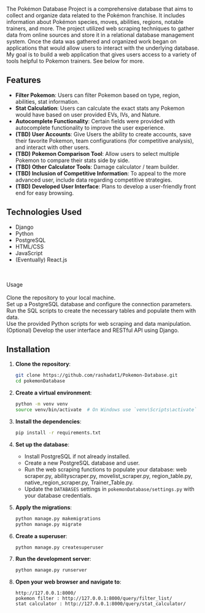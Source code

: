 The Pokémon Database Project is a comprehensive database that aims to collect and organize data related to the Pokémon franchise. It includes information about Pokémon species, moves, abilities, regions, notable trainers, and more. The project utilized web scraping techniques to gather data from online sources and store it in a relational database management system. Once the data was gathered and organized work began on applications that would allow users to interact with the underlying database. 
\
My goal is to build a web application that gives users access to a variety of tools helpful to Pokemon trainers. See below for more.

## Features

- **Filter Pokemon**: Users can filter Pokemon based on type, region, abilities, stat information.
- **Stat Calculation**: Users can calculate the exact stats any Pokemon would have based on user provided EVs, IVs, and Nature.
- **Autocomplete Functionality**: Certain fields were provided with autocomplete functionality to improve the user experience.
- **(TBD) User Accounts**: Give Users the ability to create accounts, save their favorite Pokemon, team configurations (for competitive analysis), and interact with other users.
- **(TBD) Pokemon Comparison Tool**: Allow users to select multiple Pokemon to compare their stats side by side.
- **(TBD) Other Calculator Tools**: Damage calculator / team builder.
- **(TBD) Inclusion of Competitive Information**: To appeal to the more advanced user, include data regarding competitive strategies.
- **(TBD) Developed User Interface**: Plans to develop a user-friendly front end for easy browsing. 

## Technologies Used
- Django
- Python
- PostgreSQL
- HTML/CSS
- JavaScript
- (Eventually) React.js

\
\
Usage
\
\
Clone the repository to your local machine.\
Set up a PostgreSQL database and configure the connection parameters.\
Run the SQL scripts to create the necessary tables and populate them with data.\
Use the provided Python scripts for web scraping and data manipulation.\
(Optional) Develop the user interface and RESTful API using Django.

## Installation

1. **Clone the repository**:
    ```bash
    git clone https://github.com/rashadat1/Pokemon-Database.git
    cd pokemonDatabase
    ```

2. **Create a virtual environment**:
    ```bash
    python -m venv venv
    source venv/bin/activate  # On Windows use `venv\Scripts\activate`
    ```

3. **Install the dependencies**:
    ```bash
    pip install -r requirements.txt
    ```

4. **Set up the database**:
    - Install PostgreSQL if not already installed.
    - Create a new PostgreSQL database and user.
    - Run the web scraping functions to populate your database: web scraper.py, abilityscraper.py, movelist_scraper.py, region_table.py, native_region_scraper.py, Trainer_Table.py.
    - Update the `DATABASES` settings in `pokemonDatabase/settings.py` with your database credentials.

5. **Apply the migrations**:
    ```bash
    python manage.py makemigrations
    python manage.py migrate
    ```

6. **Create a superuser**:
    ```bash
    python manage.py createsuperuser
    ```

7. **Run the development server**:
    ```bash
    python manage.py runserver
    ```

9. **Open your web browser and navigate to**:
    ```
    http://127.0.0.1:8000/
    pokemon filter : http://127.0.0.1:8000/query/filter_list/
    stat calculator : http://127.0.0.1:8000/query/stat_calculator/
    ```
